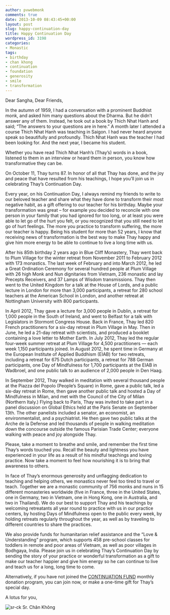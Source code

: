 ```yaml
---
author: pvwebmonk
comments: true
date: 2013-10-09 08:43:45+00:00
layout: post
slug: happy-continuation-day
title: Happy Continuation Day
wordpress_id: 3198
categories:
- Monastic
tags:
- birthday
- chan khong
- continuation
- foundation
- generosity
- smile
- transformation
---
```


Dear Sangha, Dear Friends,

In the autumn of 1959, I had a conversation with a prominent Buddhist monk, and asked him many questions about the Dharma. But he didn’t answer any of them. Instead, he took out a book by Thich Nhat Hanh and said; “The answers to your questions are in here.” A month later I attended a course Thich Nhat Hanh was teaching in Saigon. I had never heard anyone speak so beautifully and profoundly. Thich Nhat Hanh was the teacher I had been looking for. And the next year, I became his student.

Whether you have read Thich Nhat Hanh’s (Thay’s) words in a book, listened to them in an interview or heard them in person, you know how transformative they can be.

On October 11, Thay turns 87. In honor of all that Thay has done, and the joy and peace that have resulted from his teachings, I hope you’ll join us in celebrating Thay’s Continuation Day.

Every year, on his Continuation Day, I always remind my friends to write to our beloved teacher and share what they have done to transform their most negative habit, as a gift offering to our teacher for his birthday. Maybe your transformation was great – for example you decided to reconcile with one person in your family that you had ignored for too long, or at least you were able to let go of the hurt you felt, or you recognized that you still need to let go of hurt feelings. The more you practice to transform suffering, the more our teacher is happy. Being his student for more than 52 years, I know that receiving news of transformation is the best way to make Thay happy and give him more energy to be able to continue to live a long time with us.

After his 85th birthday 2 years ago in Blue Cliff Monastery, Thay went back to Plum Village for the winter retreat from November 2011 to February 2012 with 173 monastics. The last week of February and into March 2012, he led a Great Ordination Ceremony for several hundred people at Plum Village with 26 high Monk and Nun dignitaries from Vietnam, 236 monastic and lay Precepts Receivers, and 37 Lamps of Wisdom transmissions. Thay then went to the United Kingdom for a talk at the House of Lords, and a public lecture in London for more than 3,000 participants, a retreat for 280 school teachers at the American School in London, and another retreat at Nottingham University with 800 participants.

In April 2012, Thay gave a lecture for 3,000 people in Dublin, a retreat for 1,000 people in the South of Ireland, and went to Belfast for a talk with Legislators in Stormont Congress House. Back in France, Thay led 820 French practitioners for a six-day retreat in Plum Village in May. Then in June, he led a 21-day retreat with scientists, and produced a booklet containing a love letter to Mother Earth. In July 2012, Thay led the regular four-week summer retreat at Plum Village for 4,500 practitioners — each week 1,150 participants joined. In August 2012, he spent time in Germany at the European Institute of Applied Buddhism (EIAB) for two retreats, including a retreat for 675 Dutch participants, a retreat for 788 German participants, one Day of Mindfulness for 1,700 participants at the EIAB in Wadbroel, and one public talk to an audience of 2,000 people in Den Haag.

In September 2012, Thay walked in meditation with several thousand people at the Piazza del Popolo (People’s Square) in Rome, gave a public talk, led a six-day retreat in Rome, then gave another public talk and hosted a Day of Mindfulness in Milan, and met with the Council of the City of Milan (Northern Italy.) Flying back to Paris, Thay was invited to take part in a panel discussion on Global Ethics held at the Paris Senate on September 13th. The other panelists included a senator, an economist, an environmentalist, and a psychiatrist. He then gave two public talks at the Arche de la Defense and led thousands of people in walking meditation down the concourse outside the famous Parisian Trade Center; everyone walking with peace and joy alongside Thay. 

Please, take a moment to breathe and smile, and remember the first time Thay’s words touched you. Recall the beauty and lightness you have experienced in your life as a result of his mindful teachings and loving practice. Now take a moment to feel how nourishing it is to bring that awareness to others.

In face of Thay’s enormous generosity and unflagging dedication to teaching and helping others, we monastics never feel too tired to travel or teach. Together we are a monastic community of 756 monks and nuns in 15 different monasteries worldwide (five in France, three in the United States, one in Germany, two in Vietnam, one in Hong Kong, one in Australia, and two in Thailand). We do our best to support Thay and his teachings by welcoming retreatants all year round to practice with us in our practice centers, by hosting Days of Mindfulness open to the public every week, by holding retreats regularly throughout the year, as well as by traveling to different countries to share the practices. 

We also provide funds for humanitarian relief assistance and the “Love & Understanding” program, which supports 458 pre-school classes for toddlers in remote and poor areas of Vietnam, as well as poor villages in Bodhgaya, India.
Please join us in celebrating Thay’s Continuation Day by sending the story of your practice or wonderful transformation as a gift to make our teacher happier and give him energy so he can continue to live and teach us for a long, long time to come.

Alternatively, if you have not joined the [CONTINUATION FUND](https://interland3.donorperfect.net/weblink/weblink.aspx?name=tnh&id=1) monthly donation program, you can join now, or make a one-time gift for Thay’s special day.


A lotus for you,

![sr-ck](http://plumvillage.org/wp-content/uploads/2013/10/sr-ck.jpg)
Sr. Chân Không
